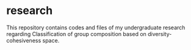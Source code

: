 # research
This repository contains codes and files of my undergraduate research regarding Classification of group composition based on diversity-cohesiveness space. 

